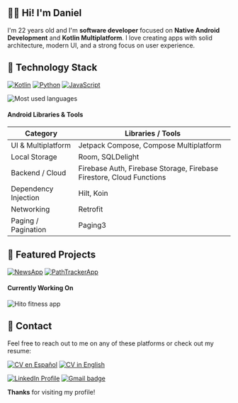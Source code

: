 ## 👋🏼 Hi! I'm Daniel

I'm 22 years old and I'm **software developer** focused on **Native Android Development** and **Kotlin Multiplatform**.
I love creating apps with solid architecture, modern UI, and a strong focus on user experience.

## 🧰 Technology Stack

<p align="left">
  <a href="https://kotlinlang.org" target="_blank"><img src="https://img.shields.io/badge/Kotlin-7F52FF?style=for-the-badge&logo=kotlin&logoColor=white" alt="Kotlin"/></a>
  <a href="https://www.python.org" target="_blank"><img src="https://img.shields.io/badge/Python-3776AB?style=for-the-badge&logo=python&logoColor=white" alt="Python"/></a>
  <a href="https://developer.mozilla.org/en-US/docs/Web/JavaScript" target="_blank"><img src="https://img.shields.io/badge/JavaScript-F7DF1E?style=for-the-badge&logo=javascript&logoColor=black" alt="JavaScript"/></a>
</p>

<p align="left">
  <img src="https://github-readme-stats.vercel.app/api/top-langs/?username=Daanfb&layout=compact&theme=swift&hide=jupyter%20notebook" alt="Most used languages" />
</p>

#### Android Libraries & Tools

| Category               | Libraries / Tools                                                     |
|-------------------------|----------------------------------------------------------------------|
| UI & Multiplatform      | Jetpack Compose, Compose Multiplatform                               |
| Local Storage           | Room, SQLDelight                                                     |
| Backend / Cloud         | Firebase Auth, Firebase Storage, Firebase Firestore, Cloud Functions |
| Dependency Injection    | Hilt, Koin                                                           |
| Networking              | Retrofit                                                             |
| Paging / Pagination     | Paging3                                                              |


## 🚀 Featured Projects

<p align="left">
  <a href="https://github.com/Daanfb/NewsApp"><img src="https://github-readme-stats.vercel.app/api/pin/?username=Daanfb&repo=NewsApp&theme=swift&show_owner=false" alt="NewsApp" align="top"/></a>
  <a href="https://github.com/Daanfb/PathTrackerApp"><img src="https://github-readme-stats.vercel.app/api/pin/?username=Daanfb&repo=PathTrackerApp&theme=swift&show_owner=false" alt="PathTrackerApp" align="top"/></a>
</p>

#### Currently Working On

<p align="left"> 
  <img src="https://img.shields.io/badge/Hito_(Fitness_App)-Work%20in%20Progress-4285F4?style=for-the-badge&logo=kotlin&logoColor=white" alt="Hito fitness app" />  
</p>

## 📱 Contact

Feel free to reach out to me on any of these platforms or check out my resume:

<p align="left">
  <a href="https://drive.google.com/file/d/1twGAZRa73RUKu492cFV4gAK1lSLQpsDd/view?usp=drive_link"><img src="https://img.shields.io/badge/CV-Español-0077B5?style=for-the-badge&logo=googledrive&logoColor=white" alt="CV en Español"/></a>
  <a href="https://drive.google.com/file/d/1X9Jq_eHSR9jGLCi8Wo5Nl7JNtUA2Boyp/view?usp=drive_link"><img src="https://img.shields.io/badge/CV-English-0077B5?style=for-the-badge&logo=googledrive&logoColor=white" alt="CV in English"/></a>
</p>

<p align="left">
  <a href="https://www.linkedin.com/in/daniel-frias-balbuena/"><img src="https://img.shields.io/badge/-LinkedIn-0A66C2?style=for-the-badge&logo=linkedin&logoColor=white" alt="LinkedIn Profile"></a>
  <a href="mailto:danielfb2312@gmail.com"><img src="https://img.shields.io/badge/-Gmail-EA4335?style=for-the-badge&logo=gmail&logoColor=white" alt="Gmail badge" /></a>
</p>

**Thanks** for visiting my profile!
